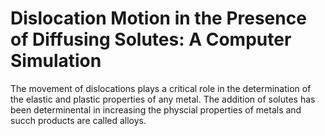 # Dislocation Motion in the Presence of Diffusing Solutes: A Computer Simulation
The movement of dislocations plays a critical role in the determination of the elastic and plastic properties of any metal. The addition of solutes has been determinental in increasing the physcial properties of metals and succh products are called alloys. 

